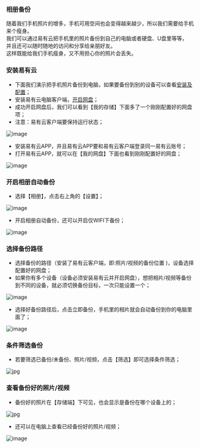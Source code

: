 ### 相册备份

随着我们手机照片的增多，手机可用空间也会变得越来越少，所以我们需要给手机来个瘦身。      
我们可以通过易有云把手机里的照片备份到自己的电脑或者硬盘、U盘里等等，  
并且还可以随时随地的访问和分享给亲朋好友。  
这样既能给我们手机瘦身，又不用担心你的照片会丢失。


### 安装易有云
- 下面我们演示把手机照片备份到电脑，如果要备份到别的设备可以查看[安装及配置](/zh/guide/linkease/install/device/synology.md)；
- 安装易有云电脑客户端，[开启网盘](/zh/guide/linkease/install/device/windows.md)；
- 成功开启网盘后，我们可以看到【我的存储】下面多了一个刚刚配置好的网盘项；
- 注意：易有云客户端要保持运行状态；

![image](./image/backup/12.jpg)

- 安装易有云APP，并且易有云APP要和易有云客户端登录同一易有云账号；
- 打开易有云APP，就可以在【我的网盘】下面也看到刚刚配置好的网盘；

![image](./image/backup/13.jpg)

### 开启相册自动备份

- 选择【相册】，点击右上角的【设置】；

![image](./image/backup/14.jpg)

- 开启相册自动备份，还可以开启仅WIFI下备份；

![image](./image/backup/15.jpg)

### 选择备份路径

- 选择备份的路径（安装了易有云客户端，即:照片/视频的备份位置 )，设备选择配置好的网盘；
- 如果你有多个设备（设备必须安装易有云并开启网盘），想把相片/视频等备份到不同的设备，就必须切换备份目标，一次只能设置一个；

![image](./image/backup/16.jpg)

- 选择好备份路径后，点击立即备份，手机里的相片就会自动备份到你的电脑里面了；

![image](./image/backup/17.jpg)


### 条件筛选备份
* 若要筛选已备份/未备份、照片/视频，点击【筛选】即可选择条件筛选；

![jpg](./image/backup/111.jpg)


### 查看备份好的照片/视频
- 备份好的照片在【存储端】下可见，也会显示是备份在哪个设备上的；

![jpg](./image/backup/19.jpg)



- 还可以在电脑上查看已经备份好的照片/视频；

![image](./image/backup/18.jpg)



